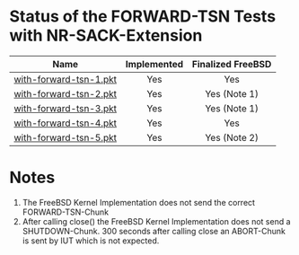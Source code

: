 # Status of the FORWARD-TSN Tests with NR-SACK-Extension

| Name                                                   | Implemented   | Finalized FreeBSD   |
| :----------------------------------------------------: | :-----------: | :-----------------: |
| [with-forward-tsn-1.pkt](with-forward-tsn-1.pkt "-")   | Yes           | Yes                 |
| [with-forward-tsn-2.pkt](with-forward-tsn-2.pkt "-")   | Yes           | Yes (Note 1)        |
| [with-forward-tsn-3.pkt](with-forward-tsn-3.pkt "-")   | Yes           | Yes (Note 1)        |
| [with-forward-tsn-4.pkt](with-forward-tsn-4.pkt "-")   | Yes           | Yes                 |
| [with-forward-tsn-5.pkt](with-forward-tsn-5.pkt "-")   | Yes           | Yes (Note 2)        |

# Notes
1. The FreeBSD Kernel Implementation does not send the correct FORWARD-TSN-Chunk
2. After calling close() the FreeBSD Kernel Implementation does not send a SHUTDOWN-Chunk.
   300 seconds after calling close an ABORT-Chunk is sent by IUT which is not expected.
